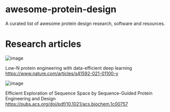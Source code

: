# awesome-protein-design
A curated list of awesome protein design research, software and resources.

# Research articles
  
  ![image](https://user-images.githubusercontent.com/51283097/167543916-75615dbe-058f-451a-aca5-7f41db8e93d6.png)
  
  Low-N protein engineering with data-efficient deep learning
  https://www.nature.com/articles/s41592-021-01100-y
  
  
  ![image](https://user-images.githubusercontent.com/51283097/167543948-c9359f01-9c10-4044-9256-78c0c67e1f78.png)
  
  Efficient Exploration of Sequence Space by Sequence-Guided Protein Engineering and Design
  https://pubs.acs.org/doi/pdf/10.1021/acs.biochem.1c00757

